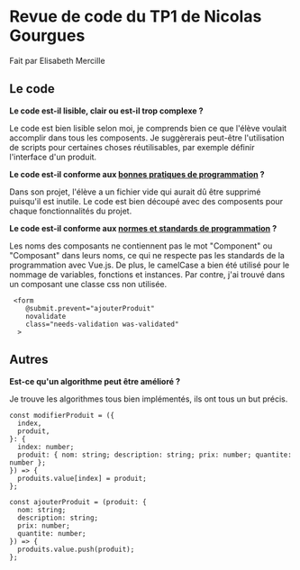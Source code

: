 # Revue de code du TP1 de Nicolas Gourgues

Fait par Elisabeth Mercille

## Le code

**Le code est-il lisible, clair ou est-il trop complexe ?**

Le code est bien lisible selon moi, je comprends bien ce que l'élève voulait accomplir dans tous les composents. Je suggèrerais peut-être l'utilisation de scripts pour certaines choses réutilisables, par exemple définir l'interface d'un produit.

**Le code est-il conforme aux [bonnes pratiques de programmation](https://appweb.progwmj.ca/documentations/bonnes-pratiques/code) ?**

Dans son projet, l'élève a un fichier vide qui aurait dû être supprimé puisqu'il est inutile. Le code est bien découpé avec des composents pour chaque fonctionnalités du projet.

**Le code est-il conforme aux [normes et standards de programmation](https://appweb.progwmj.ca/documentations/normes) ?**

Les noms des composants ne contiennent pas le mot "Component" ou "Composant" dans leurs noms, ce qui ne respecte pas les standards de la programmation avec Vue.js. De plus, le camelCase a bien été utilisé pour le nommage de variables, fonctions et instances. Par contre, j'ai trouvé dans un composant une classe css non utilisée.

```js{4}
 <form
    @submit.prevent="ajouterProduit"
    novalidate
    class="needs-validation was-validated"
  >
```

## Autres

**Est-ce qu'un algorithme peut être amélioré ?**

Je trouve les algorithmes tous bien implémentés, ils ont tous un but précis.

```js{4}
const modifierProduit = ({
  index,
  produit,
}: {
  index: number;
  produit: { nom: string; description: string; prix: number; quantite: number };
}) => {
  produits.value[index] = produit;
};

const ajouterProduit = (produit: {
  nom: string;
  description: string;
  prix: number;
  quantite: number;
}) => {
  produits.value.push(produit);
};
```
